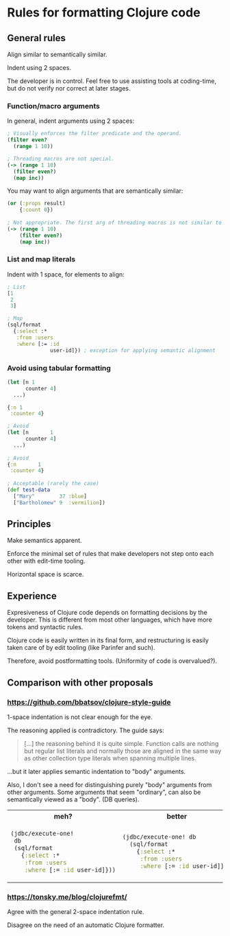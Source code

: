 # Rules for formatting Clojure code

## General rules
Align similar to semantically similar.

Indent using 2 spaces.

The developer is in control. Feel free to use assisting tools at coding-time, but do not verify nor correct at later stages.

### Function/macro arguments
In general, indent arguments using 2 spaces:

```clojure
; Visually enforces the filter predicate and the operand.
(filter even?
  (range 1 10))

; Threading macros are not special.
(-> (range 1 10)
  (filter even?)
  (map inc))
```

You may want to align arguments that are semantically similar:

```clojure
(or (:props result)
    {:count 0})
    
; Not appropriate. The first arg of threading macros is not similar to the rest.
(-> (range 1 10)
    (filter even?)
    (map inc))
```

### List and map literals
Indent with 1 space, for elements to align:

```clojure
; List
[1
 2
 3]

; Map
(sql/format
  {:select :*
   :from :users
   :where [:= :id 
              user-id]}) ; exception for applying semantic alignment
```

### Avoid using tabular formatting

```clojure
(let [n 1
      counter 4]
  ...)

{:n 1
 :counter 4}

; Avoid
(let [n       1
      counter 4]
  ...)
  
; Avoid
{:n       1
 :counter 4}
  
; Acceptable (rarely the case)
(def test-data
  ["Mary"        37 :blue]
  ["Bartholomew" 9  :vermilion])
```

## Principles
Make semantics apparent.

Enforce the minimal set of rules that make developers not step onto each other with edit-time tooling.

Horizontal space is scarce.

## Experience
Expresiveness of Clojure code depends on formatting decisions by the developer. This is different from most other languages, which have more tokens and syntactic rules.

Clojure code is easily written in its final form, and restructuring is easily taken care of by edit tooling (like Parinfer and such).

Therefore, avoid postformatting tools. (Uniformity of code is overvalued?).

## Comparison with other proposals

### https://github.com/bbatsov/clojure-style-guide

1-space indentation is not clear enough for the eye.

The reasoning applied is contradictory. The guide says:

> [...] the reasoning behind it is quite simple. Function calls are nothing but regular list literals and normally those are aligned in the same way as other collection type literals when spanning multiple lines.

...but it later applies semantic indentation to "body" arguments.

Also, I don't see a need for distinguishing purely "body" arguments from other arguments. Some arguments that seem "ordinary", can also be semantically viewed as a "body". (DB queries).

<table>
<tr>
<th>meh?
<th>better
</tr>
<tr>
<td>

```clojure
(jdbc/execute-one! 
 db
 (sql/format
   {:select :*
    :from :users
    :where [:= :id user-id]}))
```
      
</td>
<td>
      
```clojure
(jdbc/execute-one! db
  (sql/format
    {:select :*
     :from :users
     :where [:= :id user-id]}))
```
    
</td>
</tr>
</table>

### https://tonsky.me/blog/clojurefmt/

Agree with the general 2-space indentation rule.

Disagree on the need of an automatic Clojure formatter.
